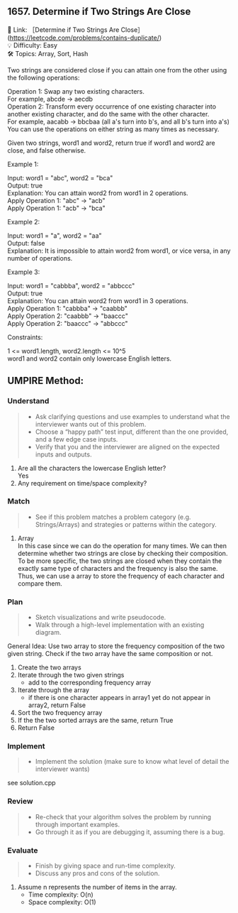## 1657. Determine if Two Strings Are Close
🔗 Link: ［Determine if Two Strings Are Close］(https://leetcode.com/problems/contains-duplicate/)  
💡 Difficulty: Easy  
🛠️ Topics: Array, Sort, Hash  

Two strings are considered close if you can attain one from the other using the following operations:

Operation 1: Swap any two existing characters.  
For example, abcde -> aecdb  
Operation 2: Transform every occurrence of one existing character into another existing character, and do the same with the other character.  
For example, aacabb -> bbcbaa (all a's turn into b's, and all b's turn into a's)   
You can use the operations on either string as many times as necessary.  

Given two strings, word1 and word2, return true if word1 and word2 are close, and false otherwise.

 

Example 1:

Input: word1 = "abc", word2 = "bca"  
Output: true  
Explanation: You can attain word2 from word1 in 2 operations.  
Apply Operation 1: "abc" -> "acb"  
Apply Operation 1: "acb" -> "bca"  

Example 2:

Input: word1 = "a", word2 = "aa"  
Output: false  
Explanation: It is impossible to attain word2 from word1, or vice versa, in any number of operations.  

Example 3:

Input: word1 = "cabbba", word2 = "abbccc"  
Output: true  
Explanation: You can attain word2 from word1 in 3 operations.  
Apply Operation 1: "cabbba" -> "caabbb"  
Apply Operation 2: "caabbb" -> "baaccc"  
Apply Operation 2: "baaccc" -> "abbccc"  
 

Constraints:

1 <= word1.length, word2.length <= 10^5  
word1 and word2 contain only lowercase English letters.

## UMPIRE Method:

### Understand
> - Ask clarifying questions and use examples to understand what the interviewer wants out of this problem.
> - Choose a “happy path” test input, different than the one provided, and a few edge case inputs.
> - Verify that you and the interviewer are aligned on the expected inputs and outputs.
1. Are all the characters the lowercase English letter?  
   Yes
3. Any requirement on time/space complexity?
### Match
> - See if this problem matches a problem category (e.g. Strings/Arrays) and strategies or patterns within the category.
1. Array  
   In this case since we can do the operation for many times. We can then determine whether two strings are close by checking their composition. To be more specific, the two strings are closed when they contain the exactly same type of characters and the frequency is also the same. Thus, we can use a array to store the frequency of each character and compare them. 

### Plan
> - Sketch visualizations and write pseudocode.
> - Walk through a high-level implementation with an existing diagram.

General Idea: Use two array to store the frequency composition of the two given string. Check if the two array have the same composition or not.
1. Create the two arrays
2. Iterate through the two given strings
   - add to the corresponding frequency array
3. Iterate through the array
   - if there is one character appears in array1 yet do not appear in array2, return False
4. Sort the two frequency array
5. If the the two sorted arrays are the same, return True
6. Return False

### Implement
> - Implement the solution (make sure to know what level of detail the interviewer wants)  

see solution.cpp
### Review
> - Re-check that your algorithm solves the problem by running through important examples.
> - Go through it as if you are debugging it, assuming there is a bug.
### Evaluate
> - Finish by giving space and run-time complexity.
> - Discuss any pros and cons of the solution.
1. Assume n represents the number of items in the array.
   - Time complexity: O(n)
   - Space complexity: O(1)
